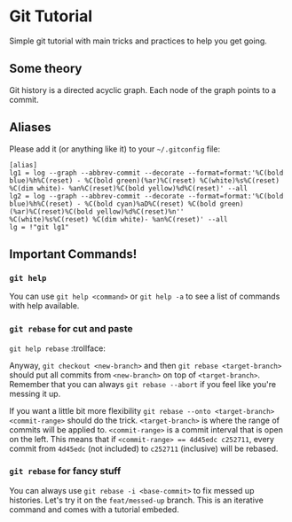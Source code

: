 # Git Tutorial

Simple git tutorial with main tricks and practices to help you get going.

## Some theory

Git history is a directed acyclic graph.
Each node of the graph points to a commit.


## Aliases

Please add it (or anything like it) to your `~/.gitconfig` file:

```
[alias]
lg1 = log --graph --abbrev-commit --decorate --format=format:'%C(bold blue)%h%C(reset) - %C(bold green)(%ar)%C(reset) %C(white)%s%C(reset) %C(dim white)- %an%C(reset)%C(bold yellow)%d%C(reset)' --all
lg2 = log --graph --abbrev-commit --decorate --format=format:'%C(bold blue)%h%C(reset) - %C(bold cyan)%aD%C(reset) %C(bold green)(%ar)%C(reset)%C(bold yellow)%d%C(reset)%n''          %C(white)%s%C(reset) %C(dim white)- %an%C(reset)' --all
lg = !"git lg1"
```

## Important Commands!

### `git help`
You can use `git help <command>` or `git help -a` to see a list of commands with help available.

### `git rebase` for cut and paste
`git help rebase` :trollface:

Anyway, `git checkout <new-branch>` and then `git rebase <target-branch>` should put all commits from `<new-branch>` 
on top of `<target-branch>`. Remember that you can always `git rebase --abort` if you feel like you're messing it up.

If you want a little bit more flexibility `git rebase --onto <target-branch> <commit-range>` should do the trick.
`<target-branch>` is where the range of commits will be applied to.
`<commit-range>` is a commit interval that is open on the left.
This means that if `<commit-range> == 4d45edc c252711`, every commit from `4d45edc` (not included) to `c252711` (inclusive) will be rebased.

### `git rebase` for fancy stuff
You can always use `git rebase -i <base-commit>` to fix messed up histories.
Let's try it on the `feat/messed-up` branch.
This is an iterative command and comes with a tutorial embeded.
